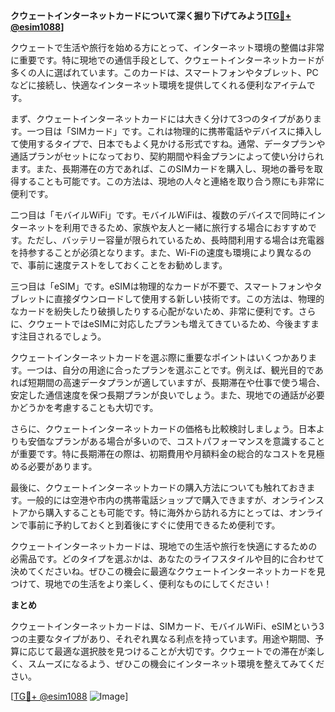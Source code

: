 **クウェートインターネットカードについて深く掘り下げてみよう[[TG💪+ @esim1088](https://t.me/s/esim1088)]**

クウェートで生活や旅行を始める方にとって、インターネット環境の整備は非常に重要です。特に現地での通信手段として、クウェートインターネットカードが多くの人に選ばれています。このカードは、スマートフォンやタブレット、PCなどに接続し、快適なインターネット環境を提供してくれる便利なアイテムです。

まず、クウェートインターネットカードには大きく分けて3つのタイプがあります。一つ目は「SIMカード」です。これは物理的に携帯電話やデバイスに挿入して使用するタイプで、日本でもよく見かける形式ですね。通常、データプランや通話プランがセットになっており、契約期間や料金プランによって使い分けられます。また、長期滞在の方であれば、このSIMカードを購入し、現地の番号を取得することも可能です。この方法は、現地の人々と連絡を取り合う際にも非常に便利です。

二つ目は「モバイルWiFi」です。モバイルWiFiは、複数のデバイスで同時にインターネットを利用できるため、家族や友人と一緒に旅行する場合におすすめです。ただし、バッテリー容量が限られているため、長時間利用する場合は充電器を持参することが必須となります。また、Wi-Fiの速度も環境により異なるので、事前に速度テストをしておくことをお勧めします。

三つ目は「eSIM」です。eSIMは物理的なカードが不要で、スマートフォンやタブレットに直接ダウンロードして使用する新しい技術です。この方法は、物理的なカードを紛失したり破損したりする心配がないため、非常に便利です。さらに、クウェートではeSIMに対応したプランも増えてきているため、今後ますます注目されるでしょう。

クウェートインターネットカードを選ぶ際に重要なポイントはいくつかあります。一つは、自分の用途に合ったプランを選ぶことです。例えば、観光目的であれば短期間の高速データプランが適していますが、長期滞在や仕事で使う場合、安定した通信速度を保つ長期プランが良いでしょう。また、現地での通話が必要かどうかを考慮することも大切です。

さらに、クウェートインターネットカードの価格も比較検討しましょう。日本よりも安価なプランがある場合が多いので、コストパフォーマンスを意識することが重要です。特に長期滞在の際は、初期費用や月額料金の総合的なコストを見極める必要があります。

最後に、クウェートインターネットカードの購入方法についても触れておきます。一般的には空港や市内の携帯電話ショップで購入できますが、オンラインストアから購入することも可能です。特に海外から訪れる方にとっては、オンラインで事前に予約しておくと到着後にすぐに使用できるため便利です。

クウェートインターネットカードは、現地での生活や旅行を快適にするための必需品です。どのタイプを選ぶかは、あなたのライフスタイルや目的に合わせて決めてくださいね。ぜひこの機会に最適なクウェートインターネットカードを見つけて、現地での生活をより楽しく、便利なものにしてください！

**まとめ**

クウェートインターネットカードは、SIMカード、モバイルWiFi、eSIMという3つの主要なタイプがあり、それぞれ異なる利点を持っています。用途や期間、予算に応じて最適な選択肢を見つけることが大切です。クウェートでの滞在が楽しく、スムーズになるよう、ぜひこの機会にインターネット環境を整えてみてください。

[[TG💪+ @esim1088](https://t.me/s/esim1088) ![Image](https://i.postimg.cc/Y0z9fWf4/image.png)]